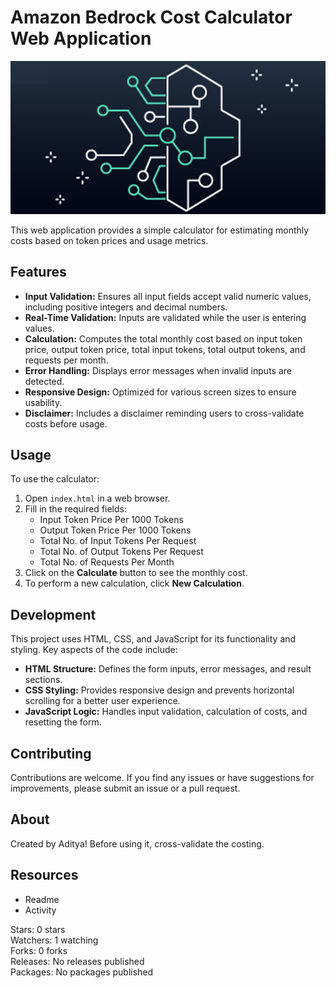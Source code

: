# Amazon Bedrock Cost Calculator Web Application

![Calculator Preview](bedrock_cost_cal_image.png)

This web application provides a simple calculator for estimating monthly costs based on token prices and usage metrics.

## Features
- **Input Validation:** Ensures all input fields accept valid numeric values, including positive integers and decimal numbers.
- **Real-Time Validation:** Inputs are validated while the user is entering values.
- **Calculation:** Computes the total monthly cost based on input token price, output token price, total input tokens, total output tokens, and requests per month.
- **Error Handling:** Displays error messages when invalid inputs are detected.
- **Responsive Design:** Optimized for various screen sizes to ensure usability.
- **Disclaimer:** Includes a disclaimer reminding users to cross-validate costs before usage.

## Usage
To use the calculator:

1. Open `index.html` in a web browser.
2. Fill in the required fields:
   - Input Token Price Per 1000 Tokens
   - Output Token Price Per 1000 Tokens
   - Total No. of Input Tokens Per Request
   - Total No. of Output Tokens Per Request
   - Total No. of Requests Per Month
3. Click on the **Calculate** button to see the monthly cost.
4. To perform a new calculation, click **New Calculation**.

## Development
This project uses HTML, CSS, and JavaScript for its functionality and styling. Key aspects of the code include:

- **HTML Structure:** Defines the form inputs, error messages, and result sections.
- **CSS Styling:** Provides responsive design and prevents horizontal scrolling for a better user experience.
- **JavaScript Logic:** Handles input validation, calculation of costs, and resetting the form.

## Contributing
Contributions are welcome. If you find any issues or have suggestions for improvements, please submit an issue or a pull request.

## About
Created by Aditya! Before using it, cross-validate the costing.

## Resources
- Readme
- Activity

Stars: 0 stars  
Watchers: 1 watching  
Forks: 0 forks  
Releases: No releases published  
Packages: No packages published  
